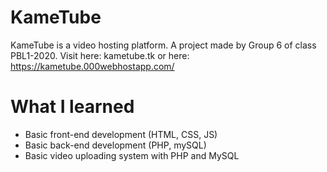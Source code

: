 # KameTube
KameTube is a video hosting platform. A project made by Group 6 of class PBL1-2020. 
Visit here: kametube.tk or here: https://kametube.000webhostapp.com/

# What I learned
* Basic front-end development (HTML, CSS, JS)
* Basic back-end development (PHP, mySQL)
* Basic video uploading system with PHP and MySQL   
